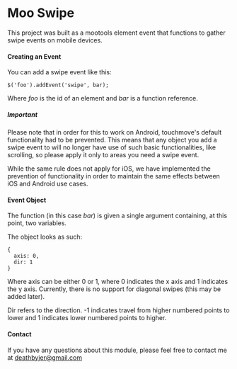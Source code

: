 Moo Swipe
=========

This project was built as a mootools element event that functions to gather swipe events on mobile devices.

#### Creating an Event

You can add a swipe event like this:

    $('foo').addEvent('swipe', bar);

Where *foo* is the id of an element and *bar* is a function reference.

##### Important
Please note that in order for this to work on Android, touchmove's default functionality had to be prevented.
This means that any object you add a swipe event to will no longer have use of such basic functionalities, like
scrolling, so please apply it only to areas you need a swipe event. 

While the same rule does not apply for iOS, we have implemented the prevention of functionality in order to maintain
the same effects between iOS and Android use cases.

#### Event Object

The function (in this case _bar_) is given a single argument containing, at this point, two variables.

The object looks as such:

    {
      axis: 0,
      dir: 1
    }

Where axis can be either 0 or 1, where 0 indicates the x axis and 1 indicates the y axis. Currently, 
there is no support for diagonal swipes (this may be added later).

Dir refers to the direction. -1 indicates travel from higher numbered points to lower and 1 indicates lower
numbered points to higher.

#### Contact

If you have any questions about this module, please feel free to contact me at deathbyjer@gmail.com
